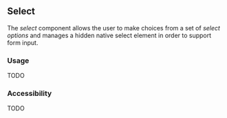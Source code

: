 ## Select
The *select* component allows the user to make choices from a set of *select options* and manages a hidden native select element in order to support form input.  

### Usage
TODO

### Accessibility
TODO